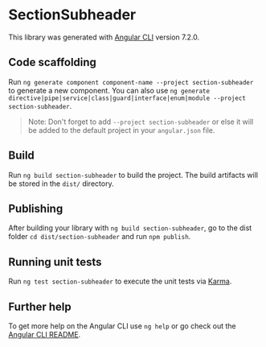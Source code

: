 # SectionSubheader

This library was generated with [Angular CLI](https://github.com/angular/angular-cli) version 7.2.0.

## Code scaffolding

Run `ng generate component component-name --project section-subheader` to generate a new component. You can also use `ng generate directive|pipe|service|class|guard|interface|enum|module --project section-subheader`.

> Note: Don't forget to add `--project section-subheader` or else it will be added to the default project in your `angular.json` file.

## Build

Run `ng build section-subheader` to build the project. The build artifacts will be stored in the `dist/` directory.

## Publishing

After building your library with `ng build section-subheader`, go to the dist folder `cd dist/section-subheader` and run `npm publish`.

## Running unit tests

Run `ng test section-subheader` to execute the unit tests via [Karma](https://karma-runner.github.io).

## Further help

To get more help on the Angular CLI use `ng help` or go check out the [Angular CLI README](https://github.com/angular/angular-cli/blob/master/README.md).
